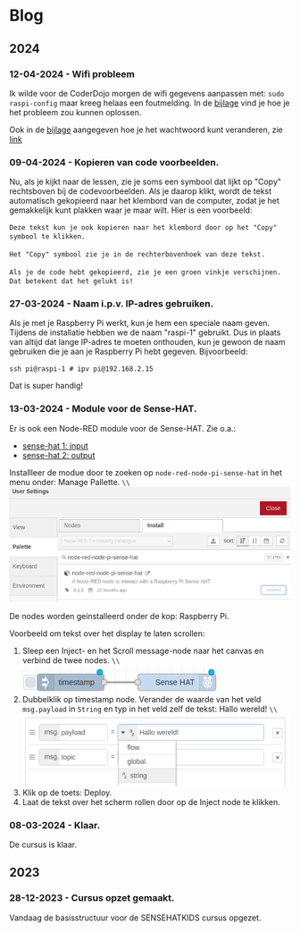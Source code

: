 # Blog

## 2024

### 12-04-2024 - Wifi probleem

Ik wilde voor de CoderDojo morgen de wifi gegevens aanpassen met: `sudo raspi-config` maar kreeg helaas een foutmelding. In de [bijlage](appendix#Foutmelding-bij-wijzigen-WiFi-gegevens) vind je hoe je het probleem zou kunnen oplossen.

Ook in de [bijlage](appendix#Veranderen-wachtwoord-via-de-terminal) aangegeven hoe je het wachtwoord kunt veranderen, zie [link](https://www.idownloadblog.com/2021/05/17/change-password-raspberry-pi/)

### 09-04-2024 - Kopieren van code voorbeelden.

Nu, als je kijkt naar de lessen, zie je soms een symbool dat lijkt op "Copy" rechtsboven bij de codevoorbeelden. Als je daarop klikt, wordt de tekst automatisch gekopieerd naar het klembord van de computer, zodat je het gemakkelijk kunt plakken waar je maar wilt. Hier is een voorbeeld:

```
Deze tekst kun je ook kopieren naar het klembord door op het "Copy" symbool te klikken.

Het "Copy" symbool zie je in de rechterbovenhoek van deze tekst.

Als je de code hebt gekopieerd, zie je een groen vinkje verschijnen.
Dat betekent dat het gelukt is!
```

### 27-03-2024 - Naam i.p.v. IP-adres gebruiken.

Als je met je Raspberry Pi werkt, kun je hem een speciale naam geven. Tijdens de installatie hebben we de naam "raspi-1" gebruikt. Dus in plaats van altijd dat lange IP-adres te moeten onthouden, kun je gewoon de naam gebruiken die je aan je Raspberry Pi hebt gegeven. Bijvoorbeeld:

```
ssh pi@raspi-1 # ipv pi@192.168.2.15
```

Dat is super handig!

### 13-03-2024 - Module voor de Sense-HAT.

Er is ook een Node-RED module voor de Sense-HAT. Zie o.a.:
- [sense-hat 1: input](https://www.youtube.com/watch?v=O3vcXhl6dTk)
- [sense-hat 2: output](https://www.youtube.com/watch?v=2Am_9DNQ1Bk)

Installleer de modue door te zoeken op `node-red-node-pi-sense-hat` in het menu onder: Manage Pallette. ``\\``![blog_1_1.png](assets/blog_1_1.png)

De nodes worden geinstalleerd onder de kop: Raspberry Pi.

Voorbeeld om tekst over het display te laten scrollen:

1. Sleep een Inject- en het Scroll message-node naar het canvas en verbind de twee nodes. ``\\``![blog_1_2](assets/blog_1_2.png)
2. Dubbelklik op timestamp node. Verander de waarde van het veld `msg.payload` in `String` en typ in het veld zelf de tekst: Hallo wereld! ``\\``![blog_1_3](assets/blog_1_4.png)
3. Klik op de toets: Deploy.
4. Laat de tekst over het scherm rollen door op de Inject node te klikken.

### 08-03-2024 - Klaar.
 
De cursus is klaar.

## 2023

### 28-12-2023 - Cursus opzet gemaakt.

Vandaag de basisstructuur voor de SENSEHATKIDS cursus opgezet.

